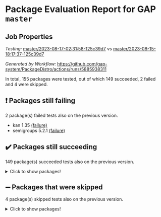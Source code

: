 # Package Evaluation Report for GAP `master`

## Job Properties

*Testing:* [master/2023-08-17-02:31:58-125c39d7](https://github.com/gap-system/PackageDistro/blob/data/reports/master/2023-08-17-02:31:58-125c39d7) vs [master/2023-08-15-18:17:37-125c39d7](https://github.com/gap-system/PackageDistro/blob/data/reports/master/2023-08-15-18:17:37-125c39d7)

*Generated by Workflow:* https://github.com/gap-system/PackageDistro/actions/runs/5885938311

In total, 155 packages were tested, out of which 149 succeeded, 2 failed and 4 were skipped.

## :exclamation: Packages still failing

2 package(s) failed tests also on the previous version.
- kan 1.35 [(failure)](https://github.com/gap-system/PackageDistro/actions/runs/5885938311/job/15963298707)
- semigroups 5.2.1 [(failure)](https://github.com/gap-system/PackageDistro/actions/runs/5885938311/job/15963303269)

## :heavy_check_mark: Packages still succeeding

149 package(s) succeeded tests also on the previous version.
<details><summary>Click to show packages!</summary>

- 4ti2interface 2023.02-04 [(success)](https://github.com/gap-system/PackageDistro/actions/runs/5885938311/job/15963290120)
- ace 5.6.2 [(success)](https://github.com/gap-system/PackageDistro/actions/runs/5885938311/job/15963290267)
- aclib 1.3.2 [(success)](https://github.com/gap-system/PackageDistro/actions/runs/5885938311/job/15963290380)
- agt 0.3.1 [(success)](https://github.com/gap-system/PackageDistro/actions/runs/5885938311/job/15963290496)
- alnuth 3.2.1 [(success)](https://github.com/gap-system/PackageDistro/actions/runs/5885938311/job/15963290584)
- anupq 3.3.0 [(success)](https://github.com/gap-system/PackageDistro/actions/runs/5885938311/job/15963290692)
- atlasrep 2.1.6 [(success)](https://github.com/gap-system/PackageDistro/actions/runs/5885938311/job/15963290827)
- autodoc 2023.06.19 [(success)](https://github.com/gap-system/PackageDistro/actions/runs/5885938311/job/15963290931)
- automata 1.15 [(success)](https://github.com/gap-system/PackageDistro/actions/runs/5885938311/job/15963291033)
- automgrp 1.3.2 [(success)](https://github.com/gap-system/PackageDistro/actions/runs/5885938311/job/15963291134)
- autpgrp 1.11 [(success)](https://github.com/gap-system/PackageDistro/actions/runs/5885938311/job/15963291230)
- cap 2023.08-07 [(success)](https://github.com/gap-system/PackageDistro/actions/runs/5885938311/job/15963291336)
- caratinterface 2.3.5 [(success)](https://github.com/gap-system/PackageDistro/actions/runs/5885938311/job/15963291456)
- cddinterface 2022.11.01 [(success)](https://github.com/gap-system/PackageDistro/actions/runs/5885938311/job/15963291567)
- circle 1.6.6 [(success)](https://github.com/gap-system/PackageDistro/actions/runs/5885938311/job/15963291669)
- classicpres 1.22 [(success)](https://github.com/gap-system/PackageDistro/actions/runs/5885938311/job/15963291779)
- cohomolo 1.6.11 [(success)](https://github.com/gap-system/PackageDistro/actions/runs/5885938311/job/15963291874)
- congruence 1.2.5 [(success)](https://github.com/gap-system/PackageDistro/actions/runs/5885938311/job/15963291978)
- corelg 1.56 [(success)](https://github.com/gap-system/PackageDistro/actions/runs/5885938311/job/15963292091)
- crime 1.6 [(success)](https://github.com/gap-system/PackageDistro/actions/runs/5885938311/job/15963292194)
- crisp 1.4.6 [(success)](https://github.com/gap-system/PackageDistro/actions/runs/5885938311/job/15963292290)
- crypting 0.10.4 [(success)](https://github.com/gap-system/PackageDistro/actions/runs/5885938311/job/15963292396)
- cryst 4.1.26 [(success)](https://github.com/gap-system/PackageDistro/actions/runs/5885938311/job/15963292523)
- crystcat 1.1.10 [(success)](https://github.com/gap-system/PackageDistro/actions/runs/5885938311/job/15963292634)
- ctbllib 1.3.6 [(success)](https://github.com/gap-system/PackageDistro/actions/runs/5885938311/job/15963292760)
- cubefree 1.19 [(success)](https://github.com/gap-system/PackageDistro/actions/runs/5885938311/job/15963292882)
- curlinterface 2.3.2 [(success)](https://github.com/gap-system/PackageDistro/actions/runs/5885938311/job/15963293018)
- cvec 2.8.1 [(success)](https://github.com/gap-system/PackageDistro/actions/runs/5885938311/job/15963293156)
- datastructures 0.3.0 [(success)](https://github.com/gap-system/PackageDistro/actions/runs/5885938311/job/15963293279)
- deepthought 1.0.6 [(success)](https://github.com/gap-system/PackageDistro/actions/runs/5885938311/job/15963293412)
- design 1.8 [(success)](https://github.com/gap-system/PackageDistro/actions/runs/5885938311/job/15963293538)
- difsets 2.3.1 [(success)](https://github.com/gap-system/PackageDistro/actions/runs/5885938311/job/15963293668)
- digraphs 1.6.2 [(success)](https://github.com/gap-system/PackageDistro/actions/runs/5885938311/job/15963293913)
- edim 1.3.7 [(success)](https://github.com/gap-system/PackageDistro/actions/runs/5885938311/job/15963294085)
- example 4.3.4 [(success)](https://github.com/gap-system/PackageDistro/actions/runs/5885938311/job/15963294168)
- examplesforhomalg 2023.07-01 [(success)](https://github.com/gap-system/PackageDistro/actions/runs/5885938311/job/15963294284)
- factint 1.6.3 [(success)](https://github.com/gap-system/PackageDistro/actions/runs/5885938311/job/15963294395)
- ferret 1.0.9 [(success)](https://github.com/gap-system/PackageDistro/actions/runs/5885938311/job/15963294484)
- fga 1.5.0 [(success)](https://github.com/gap-system/PackageDistro/actions/runs/5885938311/job/15963294567)
- fining 1.5.6 [(success)](https://github.com/gap-system/PackageDistro/actions/runs/5885938311/job/15963294659)
- float 1.0.3 [(success)](https://github.com/gap-system/PackageDistro/actions/runs/5885938311/job/15963294744)
- format 1.4.3 [(success)](https://github.com/gap-system/PackageDistro/actions/runs/5885938311/job/15963294886)
- forms 1.2.9 [(success)](https://github.com/gap-system/PackageDistro/actions/runs/5885938311/job/15963294979)
- fplsa 1.2.6 [(success)](https://github.com/gap-system/PackageDistro/actions/runs/5885938311/job/15963295076)
- fr 2.4.12 [(success)](https://github.com/gap-system/PackageDistro/actions/runs/5885938311/job/15963295176)
- francy 2.0.3 [(success)](https://github.com/gap-system/PackageDistro/actions/runs/5885938311/job/15963295280)
- fwtree 1.3 [(success)](https://github.com/gap-system/PackageDistro/actions/runs/5885938311/job/15963295344)
- gapdoc 1.6.6 [(success)](https://github.com/gap-system/PackageDistro/actions/runs/5885938311/job/15963295428)
- gauss 2023.02-04 [(success)](https://github.com/gap-system/PackageDistro/actions/runs/5885938311/job/15963295534)
- gaussforhomalg 2023.02-04 [(success)](https://github.com/gap-system/PackageDistro/actions/runs/5885938311/job/15963295632)
- gbnp 1.0.5 [(success)](https://github.com/gap-system/PackageDistro/actions/runs/5885938311/job/15963295719)
- generalizedmorphismsforcap 2023.03-01 [(success)](https://github.com/gap-system/PackageDistro/actions/runs/5885938311/job/15963295828)
- genss 1.6.8 [(success)](https://github.com/gap-system/PackageDistro/actions/runs/5885938311/job/15963295924)
- gradedmodules 2023.02-04 [(success)](https://github.com/gap-system/PackageDistro/actions/runs/5885938311/job/15963296016)
- gradedringforhomalg 2023.02-04 [(success)](https://github.com/gap-system/PackageDistro/actions/runs/5885938311/job/15963296133)
- grape 4.9.0 [(success)](https://github.com/gap-system/PackageDistro/actions/runs/5885938311/job/15963296224)
- groupoids 1.73 [(success)](https://github.com/gap-system/PackageDistro/actions/runs/5885938311/job/15963296739)
- grpconst 2.6.4 [(success)](https://github.com/gap-system/PackageDistro/actions/runs/5885938311/job/15963296947)
- guarana 0.96.3 [(success)](https://github.com/gap-system/PackageDistro/actions/runs/5885938311/job/15963297129)
- guava 3.18 [(success)](https://github.com/gap-system/PackageDistro/actions/runs/5885938311/job/15963297248)
- hap 1.58 [(success)](https://github.com/gap-system/PackageDistro/actions/runs/5885938311/job/15963297338)
- hapcryst 0.1.15 [(success)](https://github.com/gap-system/PackageDistro/actions/runs/5885938311/job/15963297438)
- hecke 1.5.3 [(success)](https://github.com/gap-system/PackageDistro/actions/runs/5885938311/job/15963297526)
- help 3.5 [(success)](https://github.com/gap-system/PackageDistro/actions/runs/5885938311/job/15963297620)
- homalg 2023.02-05 [(success)](https://github.com/gap-system/PackageDistro/actions/runs/5885938311/job/15963297723)
- homalgtocas 2023.02-04 [(success)](https://github.com/gap-system/PackageDistro/actions/runs/5885938311/job/15963297819)
- idrel 2.45 [(success)](https://github.com/gap-system/PackageDistro/actions/runs/5885938311/job/15963297924)
- images 1.3.1 [(success)](https://github.com/gap-system/PackageDistro/actions/runs/5885938311/job/15963298002)
- intpic 0.3.0 [(success)](https://github.com/gap-system/PackageDistro/actions/runs/5885938311/job/15963298065)
- io 4.8.1 [(success)](https://github.com/gap-system/PackageDistro/actions/runs/5885938311/job/15963298147)
- io_forhomalg 2023.02-04 [(success)](https://github.com/gap-system/PackageDistro/actions/runs/5885938311/job/15963298216)
- irredsol 1.4.4 [(success)](https://github.com/gap-system/PackageDistro/actions/runs/5885938311/job/15963298288)
- json 2.1.1 [(success)](https://github.com/gap-system/PackageDistro/actions/runs/5885938311/job/15963298368)
- jupyterkernel 1.5.0 [(success)](https://github.com/gap-system/PackageDistro/actions/runs/5885938311/job/15963298453)
- jupyterviz 1.5.6 [(success)](https://github.com/gap-system/PackageDistro/actions/runs/5885938311/job/15963298585)
- kbmag 1.5.11 [(success)](https://github.com/gap-system/PackageDistro/actions/runs/5885938311/job/15963298862)
- laguna 3.9.6 [(success)](https://github.com/gap-system/PackageDistro/actions/runs/5885938311/job/15963299047)
- liealgdb 2.2.1 [(success)](https://github.com/gap-system/PackageDistro/actions/runs/5885938311/job/15963299187)
- liepring 2.8 [(success)](https://github.com/gap-system/PackageDistro/actions/runs/5885938311/job/15963299287)
- liering 2.4.2 [(success)](https://github.com/gap-system/PackageDistro/actions/runs/5885938311/job/15963299390)
- linearalgebraforcap 2023.08-04 [(success)](https://github.com/gap-system/PackageDistro/actions/runs/5885938311/job/15963299470)
- localizeringforhomalg 2023.02-04 [(success)](https://github.com/gap-system/PackageDistro/actions/runs/5885938311/job/15963299572)
- loops 3.4.3 [(success)](https://github.com/gap-system/PackageDistro/actions/runs/5885938311/job/15963299671)
- lpres 1.0.3 [(success)](https://github.com/gap-system/PackageDistro/actions/runs/5885938311/job/15963299754)
- majoranaalgebras 1.5.1 [(success)](https://github.com/gap-system/PackageDistro/actions/runs/5885938311/job/15963299856)
- mapclass 1.4.6 [(success)](https://github.com/gap-system/PackageDistro/actions/runs/5885938311/job/15963299947)
- matgrp 0.70 [(success)](https://github.com/gap-system/PackageDistro/actions/runs/5885938311/job/15963300064)
- matricesforhomalg 2023.02-04 [(success)](https://github.com/gap-system/PackageDistro/actions/runs/5885938311/job/15963300173)
- modisom 2.5.4 [(success)](https://github.com/gap-system/PackageDistro/actions/runs/5885938311/job/15963300279)
- modulepresentationsforcap 2023.08-01 [(success)](https://github.com/gap-system/PackageDistro/actions/runs/5885938311/job/15963300361)
- modules 2023.02-04 [(success)](https://github.com/gap-system/PackageDistro/actions/runs/5885938311/job/15963300457)
- monoidalcategories 2023.08-08 [(success)](https://github.com/gap-system/PackageDistro/actions/runs/5885938311/job/15963300585)
- nconvex 2022.09-01 [(success)](https://github.com/gap-system/PackageDistro/actions/runs/5885938311/job/15963300699)
- nilmat 1.4.2 [(success)](https://github.com/gap-system/PackageDistro/actions/runs/5885938311/job/15963300772)
- nock 1.5 [(success)](https://github.com/gap-system/PackageDistro/actions/runs/5885938311/job/15963300866)
- normalizinterface 1.3.6 [(success)](https://github.com/gap-system/PackageDistro/actions/runs/5885938311/job/15963300958)
- nq 2.5.10 [(success)](https://github.com/gap-system/PackageDistro/actions/runs/5885938311/job/15963301044)
- numericalsgps 1.3.1 [(success)](https://github.com/gap-system/PackageDistro/actions/runs/5885938311/job/15963301136)
- openmath 11.5.3 [(success)](https://github.com/gap-system/PackageDistro/actions/runs/5885938311/job/15963301235)
- orb 4.9.0 [(success)](https://github.com/gap-system/PackageDistro/actions/runs/5885938311/job/15963301341)
- packagemanager 1.4.1 [(success)](https://github.com/gap-system/PackageDistro/actions/runs/5885938311/job/15963301429)
- patternclass 2.4.3 [(success)](https://github.com/gap-system/PackageDistro/actions/runs/5885938311/job/15963301520)
- permut 2.0.4 [(success)](https://github.com/gap-system/PackageDistro/actions/runs/5885938311/job/15963301629)
- polenta 1.3.10 [(success)](https://github.com/gap-system/PackageDistro/actions/runs/5885938311/job/15963301748)
- polymaking 0.8.6 [(success)](https://github.com/gap-system/PackageDistro/actions/runs/5885938311/job/15963301850)
- primgrp 3.4.4 [(success)](https://github.com/gap-system/PackageDistro/actions/runs/5885938311/job/15963301936)
- profiling 2.5.4 [(success)](https://github.com/gap-system/PackageDistro/actions/runs/5885938311/job/15963302005)
- qpa 1.34 [(success)](https://github.com/gap-system/PackageDistro/actions/runs/5885938311/job/15963302075)
- quagroup 1.8.3 [(success)](https://github.com/gap-system/PackageDistro/actions/runs/5885938311/job/15963302175)
- radiroot 2.9 [(success)](https://github.com/gap-system/PackageDistro/actions/runs/5885938311/job/15963302256)
- rcwa 4.7.1 [(success)](https://github.com/gap-system/PackageDistro/actions/runs/5885938311/job/15963302342)
- rds 1.8 [(success)](https://github.com/gap-system/PackageDistro/actions/runs/5885938311/job/15963302445)
- recog 1.4.2 [(success)](https://github.com/gap-system/PackageDistro/actions/runs/5885938311/job/15963302541)
- repndecomp 1.3.0 [(success)](https://github.com/gap-system/PackageDistro/actions/runs/5885938311/job/15963302637)
- repsn 3.1.1 [(success)](https://github.com/gap-system/PackageDistro/actions/runs/5885938311/job/15963302745)
- resclasses 4.7.3 [(success)](https://github.com/gap-system/PackageDistro/actions/runs/5885938311/job/15963302823)
- ringsforhomalg 2023.02-05 [(success)](https://github.com/gap-system/PackageDistro/actions/runs/5885938311/job/15963302930)
- sco 2023.02-04 [(success)](https://github.com/gap-system/PackageDistro/actions/runs/5885938311/job/15963303037)
- scscp 2.4.1 [(success)](https://github.com/gap-system/PackageDistro/actions/runs/5885938311/job/15963303156)
- sglppow 2.3 [(success)](https://github.com/gap-system/PackageDistro/actions/runs/5885938311/job/15963303371)
- sgpviz 0.999.5 [(success)](https://github.com/gap-system/PackageDistro/actions/runs/5885938311/job/15963303482)
- simpcomp 2.1.14 [(success)](https://github.com/gap-system/PackageDistro/actions/runs/5885938311/job/15963303591)
- singular 2023.02.09 [(success)](https://github.com/gap-system/PackageDistro/actions/runs/5885938311/job/15963303707)
- sl2reps 1.1 [(success)](https://github.com/gap-system/PackageDistro/actions/runs/5885938311/job/15963303819)
- sla 1.5.3 [(success)](https://github.com/gap-system/PackageDistro/actions/runs/5885938311/job/15963303954)
- smallgrp 1.5.3 [(success)](https://github.com/gap-system/PackageDistro/actions/runs/5885938311/job/15963304060)
- smallsemi 0.6.13 [(success)](https://github.com/gap-system/PackageDistro/actions/runs/5885938311/job/15963304169)
- sonata 2.9.6 [(success)](https://github.com/gap-system/PackageDistro/actions/runs/5885938311/job/15963304280)
- sophus 1.27 [(success)](https://github.com/gap-system/PackageDistro/actions/runs/5885938311/job/15963304362)
- spinsym 1.5.2 [(success)](https://github.com/gap-system/PackageDistro/actions/runs/5885938311/job/15963304458)
- standardff 0.9.4 [(success)](https://github.com/gap-system/PackageDistro/actions/runs/5885938311/job/15963304576)
- symbcompcc 1.3.2 [(success)](https://github.com/gap-system/PackageDistro/actions/runs/5885938311/job/15963304677)
- thelma 1.3 [(success)](https://github.com/gap-system/PackageDistro/actions/runs/5885938311/job/15963304802)
- tomlib 1.2.9 [(success)](https://github.com/gap-system/PackageDistro/actions/runs/5885938311/job/15963304930)
- toolsforhomalg 2023.07-01 [(success)](https://github.com/gap-system/PackageDistro/actions/runs/5885938311/job/15963305034)
- toric 1.9.5 [(success)](https://github.com/gap-system/PackageDistro/actions/runs/5885938311/job/15963305151)
- toricvarieties 2022.07.13 [(success)](https://github.com/gap-system/PackageDistro/actions/runs/5885938311/job/15963305302)
- transgrp 3.6.4 [(success)](https://github.com/gap-system/PackageDistro/actions/runs/5885938311/job/15963305419)
- ugaly 4.1.3 [(success)](https://github.com/gap-system/PackageDistro/actions/runs/5885938311/job/15963305552)
- unipot 1.5 [(success)](https://github.com/gap-system/PackageDistro/actions/runs/5885938311/job/15963305668)
- unitlib 4.2.0 [(success)](https://github.com/gap-system/PackageDistro/actions/runs/5885938311/job/15963305772)
- utils 0.82 [(success)](https://github.com/gap-system/PackageDistro/actions/runs/5885938311/job/15963305880)
- uuid 0.7 [(success)](https://github.com/gap-system/PackageDistro/actions/runs/5885938311/job/15963306008)
- walrus 0.9991 [(success)](https://github.com/gap-system/PackageDistro/actions/runs/5885938311/job/15963306146)
- wedderga 4.10.4 [(success)](https://github.com/gap-system/PackageDistro/actions/runs/5885938311/job/15963306276)
- xmod 2.91 [(success)](https://github.com/gap-system/PackageDistro/actions/runs/5885938311/job/15963306383)
- xmodalg 1.23 [(success)](https://github.com/gap-system/PackageDistro/actions/runs/5885938311/job/15963306491)
- yangbaxter 0.10.3 [(success)](https://github.com/gap-system/PackageDistro/actions/runs/5885938311/job/15963306619)
- zeromqinterface 0.14 [(success)](https://github.com/gap-system/PackageDistro/actions/runs/5885938311/job/15963306729)
</details>

## :heavy_minus_sign: Packages that were skipped

4 package(s) skipped tests also on the previous version.
<details><summary>Click to show packages!</summary>

- browse 1.8.21 [(skipped)](https://github.com/gap-system/PackageDistro/actions/runs/5885938311/job/15963055629)
- itc 1.5.1 [(skipped)](https://github.com/gap-system/PackageDistro/actions/runs/5885938311/job/15963055629)
- polycyclic 2.16 [(skipped)](https://github.com/gap-system/PackageDistro/actions/runs/5885938311/job/15963055629)
- xgap 4.31 [(skipped)](https://github.com/gap-system/PackageDistro/actions/runs/5885938311/job/15963055629)
</details>

